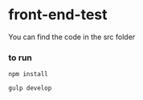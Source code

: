 # front-end-test

You can find the code in the src folder

### to run
```
npm install

gulp develop
```
